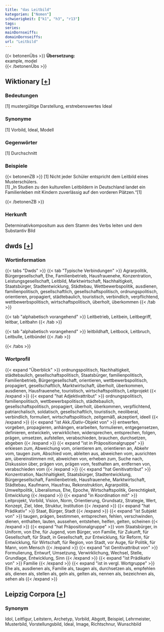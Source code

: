 ```yaml
---
title: "das Leitbild"
kategorien: ["Nomen"]
schwierigkeit: ["k1", "h3", "r13"]
tags:
series:
mainDornseiffs:
domainDornseiffs:
url: "Leitbild"
---
```


{{< betonenÜbs >}}
**Übersetzung:**  
example, model  
{{< /betonenÜbs >}}

## Wiktionary [[+](https://de.wiktionary.org/wiki/Leitbild)]

### Bedeutungen
[1] mustergültige Darstellung, erstrebenswertes Ideal  

### Synonyme
[1] Vorbild, Ideal, Modell  

### Gegenwörter
[1] Durchschnitt  

### Beispiele
{{< betonenZB >}}
[1] Nicht jeder Schüler entspricht dem Leitbild eines Musterschülers.  
[1] „In Studien zu den kulturellen Leitbildern in Deutschland landet ein Familienleben mit Kindern zuverlässig auf den vorderen Plätzen.“[1]  

{{< /betonenZB >}}
### Herkunft
Determinativkompositum aus dem Stamm des Verbs leiten und dem Substantiv Bild  



## dwds [[+](https://www.dwds.de/wb/Leitbild)]

### Wortinformation
{{< tabs "Dwds" >}}
{{< tab "Typische Verbindungen" >}}
Agrarpolitik, Bürgergesellschaft, Ehe, Familienbetrieb, Hausfrauenehe, Konzentration, Leistungsgesellschaft, Leitbild, Marktwirtschaft, Nachhaltigkeit, Staatsbürger, Stadtentwicklung, Städtebau, Wettbewerbspolitik, ausdienen, familienpolitisch, gesellschaftlich, gesellschaftspolitisch, ordnungspolitisch, orientieren, propagiert, städtebaulich, touristisch, verbindlich, verpflichtend, wettbewerbspolitisch, wirtschaftspolitisch, überholt, überkommen
{{< /tab >}}

{{< tab "alphabetisch vorangehend" >}}
Leitbetrieb, Leitbein, Leitbegriff, leitbar, Leitbahn
{{< /tab >}}

{{< tab "alphabetisch vorangehend" >}}
leitbildhaft, Leitbock, Leitbruch, Leitbulle, Leitbündel
{{< /tab >}}

{{< /tabs >}}

### Wortprofil
{{< expand "Überblick" >}} ordnungspolitisch, Nachhaltigkeit, städtebaulich, gesellschaftspolitisch, Staatsbürger, familienpolitisch, Familienbetrieb, Bürgergesellschaft, orientieren, wettbewerbspolitisch, propagiert, gesellschaftlich, Marktwirtschaft, überholt, überkommen, ausdienen, Hausfrauenehe, touristisch, wirtschaftspolitisch, Leitprojekt {{< /expand >}}
{{< expand "hat Adjektivattribut" >}} ordnungspolitisch, familienpolitisch, wettbewerbspolitisch, städtebaulich, gesellschaftspolitisch, propagiert, überholt, überkommen, verpflichtend, patriarchalisch, soldatisch, gesellschaftlich, touristisch, neoliberal, verbindlich, formuliert, wirtschaftspolitisch, zeitgemäß, akzeptiert, ideell {{< /expand >}}
{{< expand "ist Akk./Dativ-Objekt von" >}} entwerfen, vorgeben, propagieren, anhängen, erarbeiten, formulieren, entgegensetzen, definieren, entwickeln, verwirklichen, widersprechen, entsprechen, folgen, prägen, umsetzen, aufstellen, verabschieden, brauchen, durchsetzen, abgeben {{< /expand >}}
{{< expand "ist in Präpositionalgruppe" >}} erkiesen zum, Abweichung vom, orientieren am, orientieren an, Abkehr vom, taugen zum, Abschied vom, ableiten aus, abweichen vom, ausrichten am, übereinstimmen mit, abweichen von, erheben zum, Suche nach, Diskussion über, prägen von, prägen vom, festhalten am, entfernen von, verabschieden vom {{< /expand >}}
{{< expand "hat Genitivattribut" >}} Konzentration, Nachhaltigkeit, Staatsbürger, Stadtentwicklung, Bürgergesellschaft, Familienbetrieb, Hausfrauenehe, Marktwirtschaft, Städtebau, Kaufmann, Hausfrau, Rekonstruktion, Agrarpolitik, Umweltpolitik, Liberalismus, Ehe, Epoche, Wirtschaftspolitik, Gerechtigkeit, Entwicklung {{< /expand >}}
{{< expand "in Koordination mit" >}} Leitprojekt, Vorbild, Vision, Norm, Orientierung, Grundsatz, Strategie, Wert, Konzept, Ziel, Idee, Struktur, Institution {{< /expand >}}
{{< expand "hat Prädikativ" >}} Staat, Bürger, Stadt {{< /expand >}}
{{< expand "ist Subjekt von" >}} taugen, prägen, bestimmen, entsprechen, fehlen, verschwinden, dienen, enthalten, lauten, aussehen, entstehen, helfen, gelten, scheinen {{< /expand >}}
{{< expand "hat Präpositionalgruppe" >}} vom Staatsbürger, in Uniform, von Ehe, für Jugend, vom Bürger, von Familie, für Zukunft, für Gesellschaft, für Stadt, in Gesellschaft, zur Entwicklung, für Reform, für Entwicklung, für Wirtschaft, für Region, von Stadt, vor Auge, für Politik, für Mann, vom Mensch {{< /expand >}}
{{< expand "ist Genitivattribut von" >}} Formulierung, Entwurf, Umsetzung, Verwirklichung, Wechsel, Stelle, Grundlage, Entwicklung, Sinn {{< /expand >}}
{{< expand "ist Prädikativ von" >}} Familie {{< /expand >}}
{{< expand "ist in vergl. Wortgruppe" >}} Ehe als, ausdienen als, Familie als, taugen als, durchsetzen als, empfehlen als, dienen als, stellen als, geln als, gelten als, nennen als, bezeichnen als, sehen als {{< /expand >}}

## Leipzig Corpora [[+](https://corpora.uni-leipzig.de/en/res?word=Leitbild&corpusId=deu_newscrawl-public_2018)]


### Synonym
Idol, Leitfigur, Leitstern, Archetyp, Vorbild, Abgott, Beispiel, Lehrmeister, Musterbild, Vorstellungsbild, Ideal, Image, Richtschnur, Wunschbild

